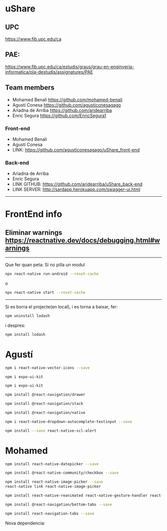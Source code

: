 # uShare

## UPC
https://www.fib.upc.edu/ca

## PAE:
https://www.fib.upc.edu/ca/estudis/graus/grau-en-enginyeria-informatica/pla-destudis/assignatures/PAE

## Team members
- Mohamed Benali https://github.com/mohamed-benali
- Agustí Conesa https://github.com/agusticonesagago
- Ariadna de Arriba https://github.com/aridearriba 
- Enric Segura https://github.com/EnricSegura1


### Front-end
- Mohamed Benali
- Agustí Conesa
- LINK: https://github.com/agusticonesagago/uShare_front-end


### Back-end
- Ariadna de Arriba
- Enric Segura
- LINK GITHUB: https://github.com/aridearriba/uShare_back-end
- LINK SERVER: http://sardapp.herokuapp.com/swagger-ui.html

--------------------------------------------------------------------

# FrontEnd info



Eliminar warnings
https://reactnative.dev/docs/debugging.html#warnings
--------------------------------------------
--------------------------------------------
Que fer quan peta: Si no pilla un modul
```bash
npx react-native run-android --reset-cache
```
o
```bash
npx react-native start --reset-cache
```

--------------------------------------------
Si es borra el projecte(en local), i es torna a baixar, fer:
```bash
npm uninstall lodash
```
i despres:
```bash
npm install lodash
```

# Agustí
```bash
npm i react-native-vector-icons --save
```

```bash
npm i expo-ui-kit
```

```bash
npm i expo-ui-kit
```

```bash
npm install @react-navigation/drawer
```

```bash
npm install @react-navigation/stack
```

```bash
npm install @react-navigation/native
```

```bash
npm i react-native-dropdown-autocomplete-textinput --save
```

```bash
npm install --save react-native-scl-alert
```

# Mohamed
```bash
npm install react-native-datepicker --save
```

```bash
npm install @react-native-community/checkbox --save
```
```bash
npm install react-native-image-picker --save
react-native link react-native-image-picker
```

```bash
npm install react-native-reanimated react-native-gesture-handler react-native-screens react-native-safe-area-context @react-native-community/masked-view
```

```bash
npm install @react-navigation/bottom-tabs --save
```

```bash
npm install react-navigation-tabs --save
```
Nova dependencia:
